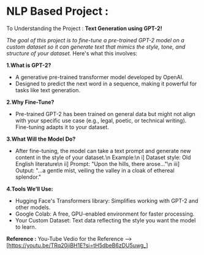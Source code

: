 # NLP Based Project :

To Understanding the Project : **Text Generation using GPT-2!** 

*The goal of this project is to fine-tune a pre-trained GPT-2 model on a custom dataset so it can generate text that mimics the style, tone, and structure of your dataset.* Here's what this involves:

**1.What is GPT-2?**
* A generative pre-trained transformer model developed by OpenAI.
* Designed to predict the next word in a sequence, making it powerful for tasks like text generation.

**2.Why Fine-Tune?**
* Pre-trained GPT-2 has been trained on general data but might not align with your specific use case (e.g., legal, poetic, or technical writing). Fine-tuning adapts it to your dataset.

**3.What Will the Model Do?**
* After fine-tuning, the model can take a text prompt and generate new content in the style of your dataset.\n
  Example:\n
    i]   Dataset style: Old English literature\n
    ii]  Prompt: "Upon the hills, there arose..."\n
    iii] Output: "...a gentle mist, veiling the valley in a cloak of ethereal splendor."

**4.Tools We’ll Use:**
* Hugging Face's Transformers library: Simplifies working with GPT-2 and other models.
* Google Colab: A free, GPU-enabled environment for faster processing.
* Your Custom Dataset: Text data reflecting the style you want the model to learn.

**Reference :**
You-Tube Vedio for the Reference --> [https://youtu.be/TRq20jiBH1E?si=tH5dbeB6zDU5uwg_] 
